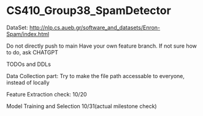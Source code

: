 # CS410_Group38_SpamDetector


DataSet:  http://nlp.cs.aueb.gr/software_and_datasets/Enron-Spam/index.html

Do not directly push to main
Have your own feature branch. If not sure how to do, ask CHATGPT

TODOs and DDLs

Data Collection part:
Try to make the file path accessable to everyone, instead of locally

Feature Extraction check: 10/20

Model Training and Selection 10/31(actual milestone check)

